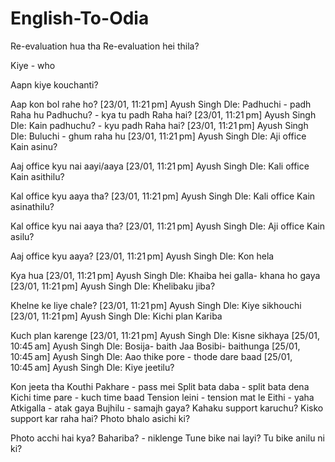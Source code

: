 # English-To-Odia
Re-evaluation hua tha
Re-evaluation hei thila?

Kiye - who

Aapn kiye kouchanti?

Aap kon bol rahe ho?
[23/01, 11:21 pm] Ayush Singh Dle: Padhuchi - padh Raha hu
Padhuchu? - kya tu padh Raha hai?
[23/01, 11:21 pm] Ayush Singh Dle: Kain padhuchu? - kyu padh Raha hai?
[23/01, 11:21 pm] Ayush Singh Dle: Buluchi - ghum raha hu
[23/01, 11:21 pm] Ayush Singh Dle: Aji office Kain asinu?

Aaj office kyu nai aayi/aaya
[23/01, 11:21 pm] Ayush Singh Dle: Kali office Kain asithilu?

Kal office kyu aaya tha?
[23/01, 11:21 pm] Ayush Singh Dle: Kali office Kain asinathilu?

Kal office kyu nai aaya tha?
[23/01, 11:21 pm] Ayush Singh Dle: Aji office Kain asilu?

Aaj office kyu aaya?
[23/01, 11:21 pm] Ayush Singh Dle: Kon hela

Kya hua
[23/01, 11:21 pm] Ayush Singh Dle: Khaiba hei galla- khana ho gaya
[23/01, 11:21 pm] Ayush Singh Dle: Khelibaku jiba?

Khelne ke liye chale?
[23/01, 11:21 pm] Ayush Singh Dle: Kiye sikhouchi
[23/01, 11:21 pm] Ayush Singh Dle: Kichi plan Kariba


Kuch plan karenge
[23/01, 11:21 pm] Ayush Singh Dle: Kisne sikhaya
[25/01, 10:45 am] Ayush Singh Dle: Bosija- baith Jaa
Bosibi- baithunga
[25/01, 10:45 am] Ayush Singh Dle: Aao thike pore - thode dare baad
[25/01, 10:45 am] Ayush Singh Dle: Kiye jeetilu? 

Kon jeeta tha
 Kouthi 
Pakhare - pass mei
Split bata daba - split bata dena
 Kichi time pare - kuch time baad
Tension leini - tension mat le
Eithi - yaha
 Atkigalla - atak gaya
 Bujhilu - samajh gaya?
 Kahaku support karuchu? Kisko support kar raha hai?
Photo bhalo asichi ki? 

Photo acchi hai kya?
 Bahariba? - niklenge
Tune bike nai layi?
Tu bike anilu ni ki?
